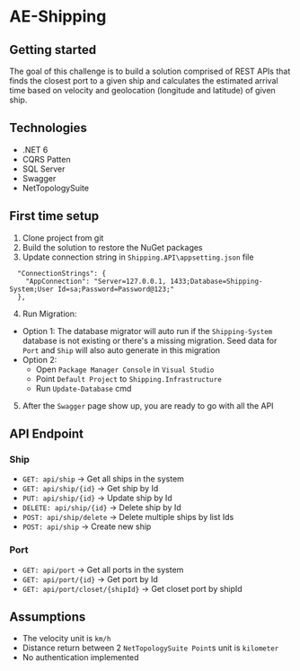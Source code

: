 # AE-Shipping



## Getting started
The goal of this challenge is to build a solution comprised of REST APIs that finds the closest port to a given ship and calculates the estimated arrival time based on velocity and geolocation (longitude and latitude) of given ship.

## Technologies 
- .NET 6
- CQRS Patten
- SQL Server
- Swagger
- NetTopologySuite

## First time setup
1. Clone project from git
2. Build the solution to restore the NuGet packages
3. Update connection string in `Shipping.API\appsetting.json` file
```
  "ConnectionStrings": {
    "AppConnection": "Server=127.0.0.1, 1433;Database=Shipping-System;User Id=sa;Password=Password@123;"
  },
```
4. Run Migration:
- Option 1: 
    The database migrator will auto run if the `Shipping-System` database is not existing or there's a missing migration. Seed data for `Port` and `Ship` will also auto generate in this migration
- Option 2:
    + Open `Package Manager Console` in `Visual Studio`
    + Point `Default Project` to `Shipping.Infrastructure`
    + Run `Update-Database` cmd
5. After the `Swagger` page show up, you are ready to go with all the API

## API Endpoint

### Ship
- `GET: api/ship` -> Get all ships in the system
- `GET: api/ship/{id}` -> Get ship by Id
- `PUT: api/ship/{id}` -> Update ship by Id
- `DELETE: api/ship/{id}` -> Delete ship by Id
- `POST: api/ship/delete` -> Delete multiple ships by list Ids
- `POST: api/ship` -> Create new ship

### Port
- `GET: api/port` -> Get all ports in the system
- `GET: api/port/{id}` -> Get port by Id
- `GET: api/port/closet/{shipId}` -> Get closet port by shipId

## Assumptions
- The velocity unit is `km/h`
- Distance return between 2 `NetTopologySuite Point`s unit is `kilometer`
- No authentication implemented
